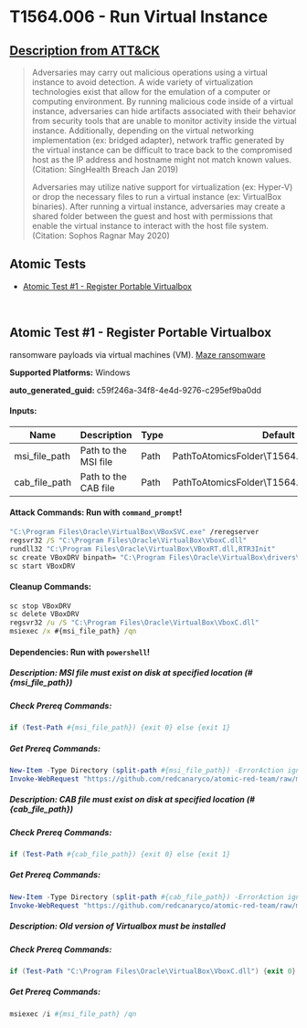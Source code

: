 # T1564.006 - Run Virtual Instance
## [Description from ATT&CK](https://attack.mitre.org/techniques/T1564/006)
<blockquote>Adversaries may carry out malicious operations using a virtual instance to avoid detection. A wide variety of virtualization technologies exist that allow for the emulation of a computer or computing environment. By running malicious code inside of a virtual instance, adversaries can hide artifacts associated with their behavior from security tools that are unable to monitor activity inside the virtual instance. Additionally, depending on the virtual networking implementation (ex: bridged adapter), network traffic generated by the virtual instance can be difficult to trace back to the compromised host as the IP address and hostname might not match known values.(Citation: SingHealth Breach Jan 2019)

Adversaries may utilize native support for virtualization (ex: Hyper-V) or drop the necessary files to run a virtual instance (ex: VirtualBox binaries). After running a virtual instance, adversaries may create a shared folder between the guest and host with permissions that enable the virtual instance to interact with the host file system.(Citation: Sophos Ragnar May 2020)</blockquote>

## Atomic Tests

- [Atomic Test #1 - Register Portable Virtualbox](#atomic-test-1---register-portable-virtualbox)


<br/>

## Atomic Test #1 - Register Portable Virtualbox
ransomware payloads via virtual machines (VM). 
[Maze ransomware](https://threatpost.com/maze-ransomware-ragnar-locker-virtual-machine/159350/)

**Supported Platforms:** Windows


**auto_generated_guid:** c59f246a-34f8-4e4d-9276-c295ef9ba0dd





#### Inputs:
| Name | Description | Type | Default Value |
|------|-------------|------|---------------|
| msi_file_path | Path to the MSI file | Path | PathToAtomicsFolder&#92;T1564.006&#92;bin&#92;Virtualbox_52.msi|
| cab_file_path | Path to the CAB file | Path | PathToAtomicsFolder&#92;T1564.006&#92;bin&#92;common.cab|


#### Attack Commands: Run with `command_prompt`! 


```cmd
"C:\Program Files\Oracle\VirtualBox\VBoxSVC.exe" /reregserver
regsvr32 /S "C:\Program Files\Oracle\VirtualBox\VboxC.dll"
rundll32 "C:\Program Files\Oracle\VirtualBox\VBoxRT.dll,RTR3Init"
sc create VBoxDRV binpath= "C:\Program Files\Oracle\VirtualBox\drivers\VboxDrv.sys" type= kernel start= auto error= normal displayname= PortableVBoxDRV
sc start VBoxDRV
```

#### Cleanup Commands:
```cmd
sc stop VBoxDRV
sc delete VBoxDRV
regsvr32 /u /S "C:\Program Files\Oracle\VirtualBox\VboxC.dll"
msiexec /x #{msi_file_path} /qn
```



#### Dependencies:  Run with `powershell`!
##### Description: MSI file must exist on disk at specified location (#{msi_file_path})
##### Check Prereq Commands:
```powershell
if (Test-Path #{msi_file_path}) {exit 0} else {exit 1}
```
##### Get Prereq Commands:
```powershell
New-Item -Type Directory (split-path #{msi_file_path}) -ErrorAction ignore | Out-Null
Invoke-WebRequest "https://github.com/redcanaryco/atomic-red-team/raw/master/atomics/T1564.006/bin/Virtualbox_52.msi" -OutFile "#{msi_file_path}"
```
##### Description: CAB file must exist on disk at specified location (#{cab_file_path})
##### Check Prereq Commands:
```powershell
if (Test-Path #{cab_file_path}) {exit 0} else {exit 1}
```
##### Get Prereq Commands:
```powershell
New-Item -Type Directory (split-path #{cab_file_path}) -ErrorAction ignore | Out-Null
Invoke-WebRequest "https://github.com/redcanaryco/atomic-red-team/raw/master/atomics/T1564.006/bin/common.cab" -OutFile "#{cab_file_path}"
```
##### Description: Old version of Virtualbox must be installed
##### Check Prereq Commands:
```powershell
if (Test-Path "C:\Program Files\Oracle\VirtualBox\VboxC.dll") {exit 0} else {exit 1}
```
##### Get Prereq Commands:
```powershell
msiexec /i #{msi_file_path} /qn
```




<br/>
